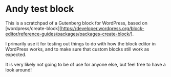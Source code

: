 # Andy test block

This is a scratchpad of a Gutenberg block for WordPress, based on [wordpress/create-block][https://developer.wordpress.org/block-editor/reference-guides/packages/packages-create-block/].

I primarily use it for testing out things to do with how the block editor in WordPress works, and to make sure that custom blocks still work as expected.

It is very likely not going to be of use for anyone else, but feel free to have a look around!
